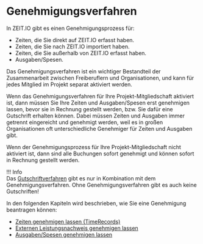 # Genehmigungsverfahren

In ZEIT.IO gibt es einen Genehmigungsprozess für:

- Zeiten, die Sie direkt auf ZEIT.IO erfasst haben.
- Zeiten, die Sie nach ZEIT.IO importiert haben.
- Zeiten, die Sie außerhalb von ZEIT.IO erfasst haben.
- Ausgaben/Spesen.

Das Genehmigungsverfahren ist ein wichtiger Bestandteil der Zusammenarbeit zwischen Freiberuflern und Organisationen,
und kann für jedes Mitglied im Projekt separat aktiviert werden.

Wenn das Genehmigungsverfahren für Ihre Projekt-Mitgliedschaft aktiviert ist, dann müssen Sie Ihre
Zeiten und Ausgaben/Spesen erst genehmigen lassen, bevor sie in Rechnung gestellt werden, bzw. Sie dafür eine Gutschrift
erhalten können. Dabei müssen Zeiten und Ausgaben immer getrennt eingereicht und genehmigt werden, weil es in großen
Organisationen oft unterschiedliche Genehmiger für Zeiten und Ausgaben gibt.

Wenn der Genehmigungsprozess für Ihre Projekt-Mitgliedschaft nicht aktiviert ist, dann sind alle
Buchungen sofort genehmigt und können sofort in Rechnung gestellt werden.

!!! Info  
    Das [Gutschriftverfahren](/freiberufler/gutschriftverfahren/) gibt es nur in Kombination mit dem Genehmigungsverfahren.
    Ohne Genehmigungsverfahren gibt es auch keine Gutschriften!

In den folgenden Kapiteln wird beschrieben, wie Sie eine Genehmigung beantragen können:

- [Zeiten genehmigen lassen (TimeRecords)](/freiberufler/leistungsnachweise/#zeiten-genehmigen-lassen-timerecords)
- [Externen Leistungsnachweis genehmigen lassen](/freiberufler/leistungsnachweise/#externen-leistungsnachweis-genehmigen-lassen)
- [Ausgaben/Spesen genehmigen lassen](/freiberufler/ausgaben/#ausgabenspesen-genehmigen-lassen)
